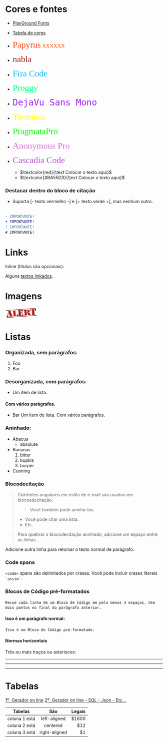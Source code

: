 # Cores e fontes

- [PlayGround Fonts](https://sourcefoundry.org/hack/playground.html)
- [Tabela de cores](https://celke.com.br/artigo/tabela-de-cores-html-nome-hexadecimal-rgb)

- <span style="font-family:Papyrus; font-size:2em;color: #FF4500">Papyrus</span>
<span style="font-family:Papyrus; font-size:1.2em;color: #FF4500">XXXXXX</span>

- <span style="font-family:nabla; font-size:2em;color: #A52A2A">nabla</span>

- <span style="font-family:Fira Code; font-size:2em;color: #00BFFF">Fira Code</span>

- <span style="font-family:Proggy; font-size:2em;color: #00FF7F">Proggy</span>

- <span style="font-family:DejaVu Sans Mono; font-size:2em;color: #A020F0">DejaVu Sans Mono</span>

- <span style="font-family:Terminus; font-size:2em;color: #FFFF00">Terminus</span>

- <span style="font-family: PragmataPro; font-size:2em;color: #00FF00">PragmataPro</span>

- <span style="font-family: Anonymous Pro; font-size:2em;color: #DA70D6">Anonymous Pro</span>

- <span style="font-family:Cascadia Code; font-size:2em;color: #BA55D3">Cascadia Code</span>



  * $`\textcolor{red}{\text Colocar o texto aqui}`$ 
  * $\textcolor{#BA55D3}{\text Colocar o texto aqui}$ 

### Destacar dentro do bloco de citação
- Suporta [- texto vermelho -] e [+ texto verde +], mas nenhum outro.

```diff

- IMPORTANTE!
+ IMPORTANTE!
! IMPORTANTE!
# IMPORTANTE!

```

# Links
Inline (títulos são opcionais):

Alguns [textos linkados](http://google.com/ "Título").


# Imagens
![alt text](img/alerta.jpg "Alerta")

# Listas
### Organizada, sem parágrafos: 

1. Foo
2. Bar

### Desorganizada, com parágrafos: 

* Um item de lista.    
#### Com vários parágrafos.
* Bar
Um item de lista.
Com vários parágrafos.

### Aninhado: 

* Abacus
    * absolute
* Bananas
    1. bitter
    2. bupkis
    3. burper
* Cunning

### Blocodecitação
> Colchetes angulares em estilo de e-mail são usados em blocosdecitação.
>> Você também pode aninhá-los.
>>
> * Você pode citar uma lista.
> * Etc.

> Para quebrar o blocodecitação aninhado, adicione um espaço entre as linhas.

Adicione outra linha para retomar o texto normal de parágrafo.

### Code spans
`<code>` spans são delimitados por crases.
Você pode incluir crases literais `` `assim` ``.

### Blocos de Código pré-formatados
    Recue cada linha de um Bloco de Código em pelo menos 4 espaços. Use dois pontos no final do parágrafo anterior.

#### Isso é um parágrafo normal:

    Isso é um Bloco de Código pré-formatado.
  

#### Normas horizontais
Três ou mais traços ou asteriscos: 

---

***

- - - -

# Tabelas

[1º.  Gerador on line](https://www.tablesgenerator.com/markdown_tables)
[2º. Gerador on line - SQL - Json - Etc...](https://tableconvert.com/markdown-generator)

| Tabelas    |      São       |  Legais |
|----------|:-------------:|------:|
| coluna 1 está |  left-aligned | $1600 |
| coluna 2 está |    centered   |   $12 |
| coluna 3 está | right-aligned |    $1 |